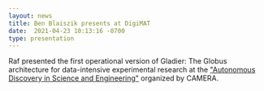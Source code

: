 ```yaml
---
layout: news
title: Ben Blaiszik presents at DigiMAT
date:  2021-04-23 10:13:16 -0700
type: presentation
---
```


Raf presented the first operational version of Gladier: The Globus architecture for data-intensive experimental research at the ["Autonomous Discovery in Science and Engineering"](https://autonomous-discovery.lbl.gov/agenda/day-1-april-20th) organized by CAMERA.